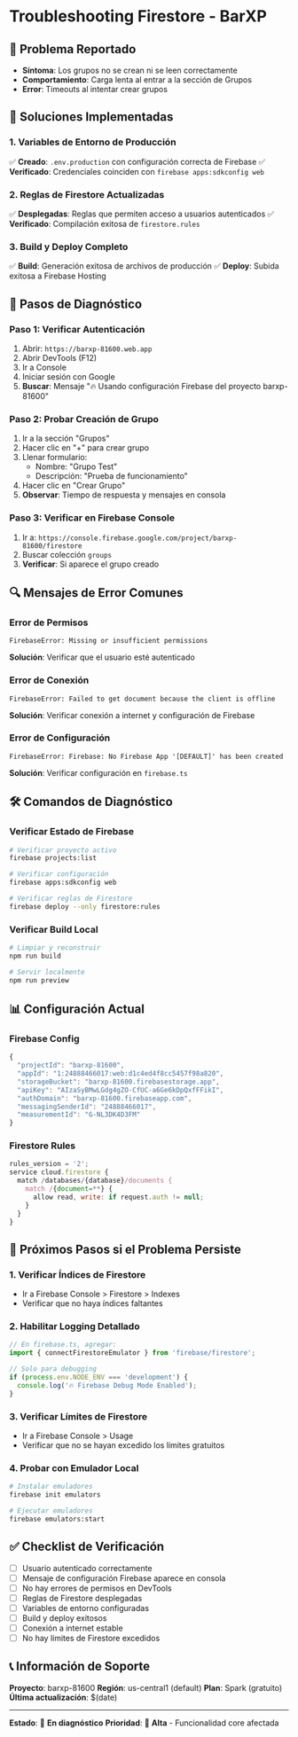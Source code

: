 # Troubleshooting Firestore - BarXP

## 🚨 Problema Reportado
- **Síntoma**: Los grupos no se crean ni se leen correctamente
- **Comportamiento**: Carga lenta al entrar a la sección de Grupos
- **Error**: Timeouts al intentar crear grupos

## 🔧 Soluciones Implementadas

### 1. Variables de Entorno de Producción
✅ **Creado**: `.env.production` con configuración correcta de Firebase
✅ **Verificado**: Credenciales coinciden con `firebase apps:sdkconfig web`

### 2. Reglas de Firestore Actualizadas
✅ **Desplegadas**: Reglas que permiten acceso a usuarios autenticados
✅ **Verificado**: Compilación exitosa de `firestore.rules`

### 3. Build y Deploy Completo
✅ **Build**: Generación exitosa de archivos de producción
✅ **Deploy**: Subida exitosa a Firebase Hosting

## 🧪 Pasos de Diagnóstico

### Paso 1: Verificar Autenticación
1. Abrir: `https://barxp-81600.web.app`
2. Abrir DevTools (F12)
3. Ir a Console
4. Iniciar sesión con Google
5. **Buscar**: Mensaje "🔥 Usando configuración Firebase del proyecto barxp-81600"

### Paso 2: Probar Creación de Grupo
1. Ir a la sección "Grupos"
2. Hacer clic en "+" para crear grupo
3. Llenar formulario:
   - Nombre: "Grupo Test"
   - Descripción: "Prueba de funcionamiento"
4. Hacer clic en "Crear Grupo"
5. **Observar**: Tiempo de respuesta y mensajes en consola

### Paso 3: Verificar en Firebase Console
1. Ir a: `https://console.firebase.google.com/project/barxp-81600/firestore`
2. Buscar colección `groups`
3. **Verificar**: Si aparece el grupo creado

## 🔍 Mensajes de Error Comunes

### Error de Permisos
```
FirebaseError: Missing or insufficient permissions
```
**Solución**: Verificar que el usuario esté autenticado

### Error de Conexión
```
FirebaseError: Failed to get document because the client is offline
```
**Solución**: Verificar conexión a internet y configuración de Firebase

### Error de Configuración
```
FirebaseError: Firebase: No Firebase App '[DEFAULT]' has been created
```
**Solución**: Verificar configuración en `firebase.ts`

## 🛠️ Comandos de Diagnóstico

### Verificar Estado de Firebase
```bash
# Verificar proyecto activo
firebase projects:list

# Verificar configuración
firebase apps:sdkconfig web

# Verificar reglas de Firestore
firebase deploy --only firestore:rules
```

### Verificar Build Local
```bash
# Limpiar y reconstruir
npm run build

# Servir localmente
npm run preview
```

## 📊 Configuración Actual

### Firebase Config
```javascript
{
  "projectId": "barxp-81600",
  "appId": "1:24888466017:web:d1c4ed4f8cc5457f98a820",
  "storageBucket": "barxp-81600.firebasestorage.app",
  "apiKey": "AIzaSyBMwLGdg4gZO-CfUC-a6Ge6kDpQxfFFikI",
  "authDomain": "barxp-81600.firebaseapp.com",
  "messagingSenderId": "24888466017",
  "measurementId": "G-NL3DK4D3FM"
}
```

### Firestore Rules
```javascript
rules_version = '2';
service cloud.firestore {
  match /databases/{database}/documents {
    match /{document=**} {
      allow read, write: if request.auth != null;
    }
  }
}
```

## 🚀 Próximos Pasos si el Problema Persiste

### 1. Verificar Índices de Firestore
- Ir a Firebase Console > Firestore > Indexes
- Verificar que no haya índices faltantes

### 2. Habilitar Logging Detallado
```javascript
// En firebase.ts, agregar:
import { connectFirestoreEmulator } from 'firebase/firestore';

// Solo para debugging
if (process.env.NODE_ENV === 'development') {
  console.log('🔥 Firebase Debug Mode Enabled');
}
```

### 3. Verificar Límites de Firestore
- Ir a Firebase Console > Usage
- Verificar que no se hayan excedido los límites gratuitos

### 4. Probar con Emulador Local
```bash
# Instalar emuladores
firebase init emulators

# Ejecutar emuladores
firebase emulators:start
```

## ✅ Checklist de Verificación

- [ ] Usuario autenticado correctamente
- [ ] Mensaje de configuración Firebase aparece en consola
- [ ] No hay errores de permisos en DevTools
- [ ] Reglas de Firestore desplegadas
- [ ] Variables de entorno configuradas
- [ ] Build y deploy exitosos
- [ ] Conexión a internet estable
- [ ] No hay límites de Firestore excedidos

## 📞 Información de Soporte

**Proyecto**: barxp-81600
**Región**: us-central1 (default)
**Plan**: Spark (gratuito)
**Última actualización**: $(date)

---

**Estado**: 🔄 **En diagnóstico**
**Prioridad**: 🔴 **Alta** - Funcionalidad core afectada